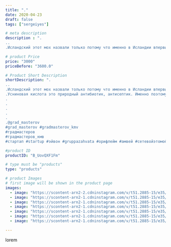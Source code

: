 ```yaml
---
title: "."
date: 2020-04-23
draft: false
tags: ["sergeiyes"]

# meta description
description : ".
..
.Исландский этот мох назвали только потому что именно в Исландии впервые были открыты в нём йод и полезные вещества. 13 кислот. Одна из которых Усниновоя. "

# product Price
price: "3000"
priceBefore: "3600.0"

# Product Short Description
shortDescription: ".
..
.Исландский этот мох назвали только потому что именно в Исландии впервые были открыты в нём йод и полезные вещества. 13 кислот. Одна из которых Усниновоя. .
.Усниновая кислота это природный антибиотик, антисептик. Именно поэтому этот мох стали широко использовать в медицине и в косметологии.
.
.
.
.
.
.@grad_masterov
#grad_masterov #gradmasterov_kmv
#градмастеров
#градмастеров_кмв
#стартап #startup #эйвон #gruppazahvata #орифлейм #амвей #сетевойэтомоё #сетевой #цетрария #ручнаяработа #бизнесбезвложений #резьбаподереву #сетевойэтомодно #живоедерево #сетевоймаркетинг #стильжизни #исландскиймох #пятигорск #КРЫМ #Севастополь #бизнес #churslabs #sergeystar #железноводск #ставрополь"

#product ID
productID: "B_UovQXF1Fm"

# type must be "products"
type: "products"

# product Images
# first image will be shown in the product page
images:
  - image: "https://scontent-arn2-2.cdninstagram.com/v/t51.2885-15/e35/94356705_582493102614029_7286443496750385849_n.jpg?_nc_ht=scontent-arn2-2.cdninstagram.com&_nc_cat=105&_nc_ohc=XU8zXfnmQPUAX808n5a&tp=1&oh=95a08bfaedf85d22d9bb90245c1bca47&oe=6061426D&ig_cache_key=MjI5MzYzNzI3NzI2Njg3MDM4OQ%3D%3D.2"
  - image: "https://scontent-arn2-1.cdninstagram.com/v/t51.2885-15/e35/94184707_645458852962502_4130586881642733366_n.jpg?_nc_ht=scontent-arn2-1.cdninstagram.com&_nc_cat=102&_nc_ohc=zoc-15kscXcAX-mES8L&tp=1&oh=bca4d14cea1cd09a98c6b8567c65d28c&oe=605DA684&ig_cache_key=MjI5MzYzNzI3NzI0MTgxNjU1NQ%3D%3D.2"
  - image: "https://scontent-arn2-1.cdninstagram.com/v/t51.2885-15/e35/94460413_571010070205953_3186175365305337895_n.jpg?_nc_ht=scontent-arn2-1.cdninstagram.com&_nc_cat=109&_nc_ohc=n6koHYruGE0AX8ssYla&tp=1&oh=43abefd744505e6422412ea9f2dc0641&oe=6060DAE8&ig_cache_key=MjI5MzYzNzI3NzI1MDE0MTc1MQ%3D%3D.2"
  - image: "https://scontent-arn2-1.cdninstagram.com/v/t51.2885-15/e35/93943776_549493789036667_316984527721160320_n.jpg?_nc_ht=scontent-arn2-1.cdninstagram.com&_nc_cat=111&_nc_ohc=WcqL8-xEIecAX9t0t4L&tp=1&oh=fcaf44f25e1475c1060496765bd36d42&oe=605ED9DA&ig_cache_key=MjI5MzYzNzI3NzI3NTIxMTI0MQ%3D%3D.2"
  - image: "https://scontent-arn2-1.cdninstagram.com/v/t51.2885-15/e35/94168186_645294469365219_2670060915165308252_n.jpg?_nc_ht=scontent-arn2-1.cdninstagram.com&_nc_cat=103&_nc_ohc=3HcGnMf3MBQAX_fG0Ug&tp=1&oh=1e4955c7f58272e6980734e537e6521f&oe=605F44CC&ig_cache_key=MjI5MzYzNzI3NzI5MTk4Nzg3NA%3D%3D.2"
  - image: "https://scontent-arn2-1.cdninstagram.com/v/t51.2885-15/e35/94461898_758609494545049_8014294401261265472_n.jpg?_nc_ht=scontent-arn2-1.cdninstagram.com&_nc_cat=101&_nc_ohc=IGXdlrcXXKIAX_Q28wq&tp=1&oh=fdfdb8075331d95a1f808da1995aa47f&oe=605FF7FD&ig_cache_key=MjI5MzYzNzI3NzI4MzY5NzYzOA%3D%3D.2"
  - image: "https://scontent-arn2-1.cdninstagram.com/v/t51.2885-15/e35/94232815_235682384335307_5268885773767686201_n.jpg?_nc_ht=scontent-arn2-1.cdninstagram.com&_nc_cat=111&_nc_ohc=1R-Udcg2nDoAX-P1lnN&tp=1&oh=de073deb60adb265221d8312e2c7cd38&oe=6061593E&ig_cache_key=MjI5MzYzNzI3NzI4MzU2NDY1OA%3D%3D.2"

---
```

lorem
